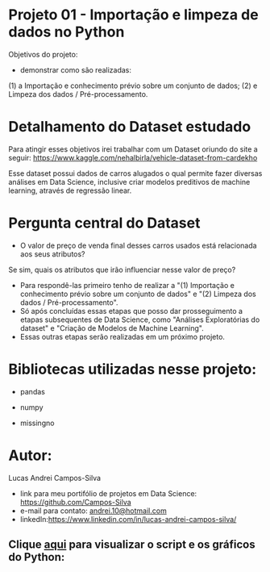 # Projeto 01 - Importação e limpeza de dados no Python

Objetivos do projeto:

- demonstrar como são realizadas:
 
(1) a Importação e conhecimento prévio sobre um conjunto de dados;
(2) e Limpeza dos dados / Pré-processamento.

# Detalhamento do Dataset estudado

Para atingir esses objetivos irei trabalhar com um Dataset oriundo do site a seguir: https://www.kaggle.com/nehalbirla/vehicle-dataset-from-cardekho

Esse dataset possui dados de carros alugados o qual permite fazer diversas análises em Data Science, inclusive criar modelos preditivos de machine learning, através de regressão linear.

# Pergunta central do Dataset

- O valor de preço de venda final desses carros usados está relacionada aos seus atributos?

Se sim, quais os atributos que irão influenciar nesse valor de preço?

- Para respondê-las primeiro tenho de realizar a "(1) Importação e conhecimento prévio sobre um conjunto de dados" e "(2) Limpeza dos dados / Pré-processamento".
- Só após concluídas essas etapas que posso dar prosseguimento a etapas subsequentes de Data Science, como "Análises Exploratórias do dataset" e "Criação de Modelos de Machine Learning".
- Essas outras etapas serão realizadas em um próximo projeto.

# Bibliotecas utilizadas nesse projeto:

- pandas

- numpy

- missingno

# Autor:

Lucas Andrei Campos-Silva

- link para meu portifólio de projetos em Data Science: https://github.com/Campos-Silva
- e-mail para contato: andrei.10@hotmail.com
- linkedIn:https://www.linkedin.com/in/lucas-andrei-campos-silva/

## Clique [aqui](https://github.com/Campos-Silva/exploracao_de_dados_numericos_n_1/blob/main/exploracao_de_dados_numericos_n_1.ipynb) para visualizar o script e os gráficos do Python: 
